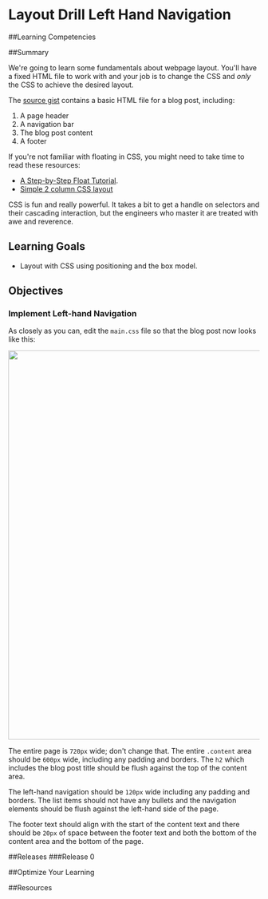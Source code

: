 # Layout Drill Left Hand Navigation 
 
##Learning Competencies 

##Summary 

 We're going to learn some fundamentals about webpage layout.  You'll have a fixed HTML file to work with and your job is to change the CSS and *only* the CSS to achieve the desired layout.

The [source gist](https://gist.github.com/dbc-challenges/5fd7709c7c27b26251b5) contains a basic HTML file for a blog post, including:

1. A page header
2. A navigation bar
3. The blog post content
4. A footer

If you're not familiar with floating in CSS, you might need to take time to read these resources:

* [A Step-by-Step Float Tutorial](http://css.maxdesign.com.au/floatutorial/).
* [Simple 2 column CSS layout](http://www.456bereastreet.com/lab/developing_with_web_standards/csslayout/2-col/)

CSS is fun and really powerful.  It takes a bit to get a handle on selectors and their cascading interaction, but the engineers who master it are treated with awe and reverence.

## Learning Goals

* Layout with CSS using positioning and the box model.

## Objectives

### Implement Left-hand Navigation

As closely as you can, edit the `main.css` file so that the blog post now looks like this:

<a href="http://f.cl.ly/items/3j0W3Q0M0O2X2N160j13/Screen%20Shot%202013-02-16%20at%207.12.18%20PM.png" target="_blank"><img src="http://f.cl.ly/items/3j0W3Q0M0O2X2N160j13/Screen%20Shot%202013-02-16%20at%207.12.18%20PM.png" width="780"></a>

The entire page is `720px` wide; don't change that.  The entire `.content` area should be `600px` wide, including any padding and borders.  The `h2` which includes the blog post title should be flush against the top of the content area.

The left-hand navigation should be `120px` wide including any padding and borders.  The list items should not have any bullets and the navigation elements should be flush against the left-hand side of the page.

The footer text should align with the start of the content text and there should be `20px` of space between the footer text and both the bottom of the content area and the bottom of the page. 

##Releases
###Release 0 

##Optimize Your Learning 

##Resources